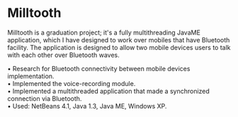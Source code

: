 # Milltooth

Milltooth is a graduation project; it's a fully multithreading JavaME application, which I have designed to work over mobiles that have Bluetooth facility. The application is designed to allow two mobile devices users to talk with each other over Bluetooth waves.   

•	Research for Bluetooth connectivity between mobile devices implementation.  
•	Implemented the voice-recording module.   
•	Implemented a multithreaded application that made a synchronized connection via Bluetooth.   
•	Used: NetBeans 4.1, Java 1.3, Java ME, Windows XP.   
